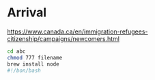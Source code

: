 # Arrival
https://www.canada.ca/en/immigration-refugees-citizenship/campaigns/newcomers.html

```bash
cd abc
chmod 777 filename
brew install node
#!/bon/bash
```
